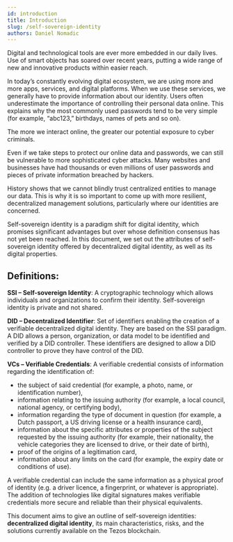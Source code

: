 ```yaml
---
id: introduction
title: Introduction
slug: /self-sovereign-identity
authors: Daniel Nomadic
---
```


Digital and technological tools are ever more embedded in our daily lives. Use of smart objects has soared over recent years, putting a wide range of new and innovative products within easier reach.

In today’s constantly evolving digital ecosystem, we are using more and more apps, services, and digital platforms. When we use these services, we generally have to provide information about our identity. Users often underestimate the importance of controlling their personal data online. This explains why the most commonly used passwords tend to be very simple (for example, “abc123,” birthdays, names of pets and so on).

The more we interact online, the greater our potential exposure to cyber criminals.

Even if we take steps to protect our online data and passwords, we can still be vulnerable to more sophisticated cyber attacks. Many websites and businesses have had thousands or even millions of user passwords and pieces of private information breached by hackers.

History shows that we cannot blindly trust centralized entities to manage our data. This is why it is so important to come up with more resilient, decentralized management solutions, particularly where our identities are concerned.

Self-sovereign identity is a paradigm shift for digital identity, which promises significant advantages but over whose definition consensus has not yet been reached. In this document, we set out the attributes of self-sovereign identity offered by decentralized digital identity, as well as its digital properties.

## Definitions:

**SSI – Self-sovereign Identity**: A cryptographic technology which allows individuals and organizations to confirm their identity. Self-sovereign identity is private and not shared.

**DID – Decentralized Identifier**: Set of identifiers enabling the creation of a verifiable decentralized digital identity. They are based on the SSI paradigm. A DID allows a person, organization, or data model to be identified and verified by a DID controller. These identifiers are designed to allow a DID controller to prove they have control of the DID.

**VCs – Verifiable Credentials**: A verifiable credential consists of information regarding the identification of:
- the subject of said credential (for example, a photo, name, or identification number),
- information relating to the issuing authority (for example, a local council, national agency, or certifying body),
- information regarding the type of document in question (for example, a Dutch passport, a US driving license or a health insurance card),
- information about the specific attributes or properties of the subject requested by the issuing authority (for example, their nationality, the vehicle categories they are licensed to drive, or their date of birth),
- proof of the origins of a legitimation card,
- information about any limits on the card (for example, the expiry date or conditions of use).

A verifiable credential can include the same information as a physical proof of identity (e.g. a driver licence, a fingerprint, or whatever is appropriate). The addition of technologies like digital signatures makes verifiable credentials more secure and reliable than their physical equivalents.

This document aims to give an outline of self-sovereign identities: **decentralized digital identity**, its main characteristics, risks, and the solutions currently available on the Tezos blockchain.